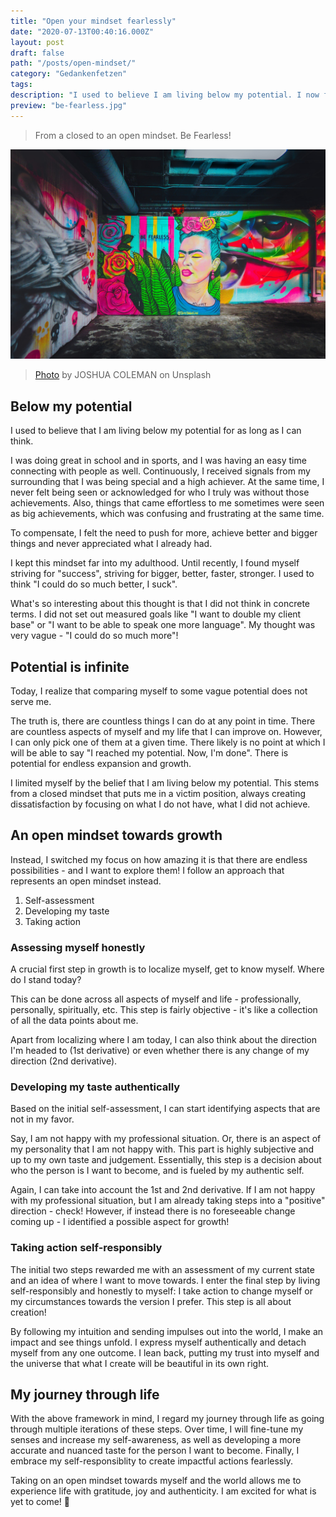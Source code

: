 ```yaml
---
title: "Open your mindset fearlessly"
date: "2020-07-13T00:40:16.000Z"
layout: post
draft: false
path: "/posts/open-mindset/"
category: "Gedankenfetzen"
tags:
description: "I used to believe I am living below my potential. I now follow an open mindset based on honesty, authenticity and self-responsiblity."
preview: "be-fearless.jpg"
---
```


> From a closed to an open mindset. Be Fearless!

![Be Fearless](be-fearless.jpg)

> [Photo](https://unsplash.com/photos/JfHRmaUP0z8) by JOSHUA COLEMAN on Unsplash

## Below my potential

I used to believe that I am living below my potential for as long as I can think.

I was doing great in school and in sports, and I was having an easy time connecting with people as well. Continuously, I received signals from my surrounding that I was being special and a high achiever. At the same time, I never felt being seen or acknowledged for who I truly was without those achievements. Also, things that came effortless to me sometimes were seen as big achievements, which was confusing and frustrating at the same time.

To compensate, I felt the need to push for more, achieve better and bigger things and never appreciated what I already had.

I kept this mindset far into my adulthood. Until recently, I found myself striving for "success", striving for bigger, better, faster, stronger. I used to think "I could do so much better, I suck".

What's so interesting about this thought is that I did not think in concrete terms. I did not set out measured goals like "I want to double my client base" or "I want to be able to speak one more language". My thought was very vague - "I could do so much more"!

## Potential is infinite

Today, I realize that comparing myself to some vague potential does not serve me.

The truth is, there are countless things I can do at any point in time. There are countless aspects of myself and my life that I can improve on. However, I can only pick one of them at a given time. There likely is no point at which I will be able to say "I reached my potential. Now, I'm done". There is potential for endless expansion and growth.

I limited myself by the belief that I am living below my potential. This stems from a closed mindset that puts me in a victim position, always creating dissatisfaction by focusing on what I do not have, what I did not achieve.

## An open mindset towards growth

Instead, I switched my focus on how amazing it is that there are endless possibilities - and I want to explore them! I follow an approach that represents an open mindset instead.

1. Self-assessment
2. Developing my taste
3. Taking action



### Assessing myself honestly

A crucial first step in growth is to localize myself, get to know myself. Where do I stand today?

This can be done across all aspects of myself and life - professionally, personally, spiritually, etc. This step is fairly objective - it's like a collection of all the data points about me.

Apart from localizing where I am today, I can also think about the direction I'm headed to (1st derivative) or even whether there is any change of my direction (2nd derivative).

### Developing my taste authentically

Based on the initial self-assessment, I can start identifying aspects that are not in my favor.

Say, I am not happy with my professional situation. Or, there is an aspect of my personality that I am not happy with. This part is highly subjective and up to my own taste and judgement. Essentially, this step is a decision about who the person is I want to become, and is fueled by my authentic self.

Again, I can take into account the 1st and 2nd derivative. If I am not happy with my professional situation, but I am already taking steps into a "positive" direction - check! However, if instead there is no foreseeable change coming up - I identified a possible aspect for growth!

### Taking action self-responsibly

The initial two steps rewarded me with an assessment of my current state and an idea of where I want to move towards.
I enter the final step by living self-responsibly and honestly to myself: I take action to change myself or my circumstances towards the version I prefer. This step is all about creation!

By following my intuition and sending impulses out into the world, I make an impact and see things unfold. I express myself authentically and detach myself from any one outcome. I lean back, putting my trust into myself and the universe that what I create will be beautiful in its own right.

## My journey through life

With the above framework in mind, I regard my journey through life as going through multiple iterations of these steps.
Over time, I will fine-tune my senses and increase my self-awareness, as well as developing a more accurate and nuanced taste for the person I want to become. Finally, I embrace my self-responsiblity to create impactful actions fearlessly.

Taking on an open mindset towards myself and the world allows me to experience life with gratitude, joy and authenticity. I am excited for what is yet to come! 🌠